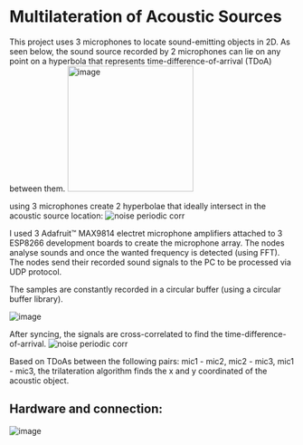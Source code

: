 # Multilateration of Acoustic Sources

This project uses 3 microphones to locate sound-emitting objects in 2D.
As seen below, the sound source recorded by 2 microphones can lie on any point on a hyperbola that represents time-difference-of-arrival (TDoA) between them.
<img width="222" alt="image" src="https://github.com/MA12CO/Multilateration-of-acoustic-sources/assets/41839731/29a3df4b-4d35-41d8-a09e-b2f57f79e38e">

using 3 microphones create 2 hyperbolae that ideally intersect in the acoustic source location:
![noise periodic corr](https://github.com/MA12CO/Multilateration-of-acoustic-sources/assets/41839731/1c4e6011-b236-4134-8903-edb2931b1ccf)

I used 3 Adafruit™ MAX9814 electret microphone amplifiers attached to 3 ESP8266 development boards to create the microphone array. 
The nodes analyse sounds and once the wanted frequency is detected (using FFT). The nodes send their recorded sound signals to the PC to be processed via UDP protocol.

The samples are constantly recorded in a circular buffer (using a circular buffer library).

![image](https://github.com/MA12CO/Multilateration-of-acoustic-sources/assets/41839731/7a7a0d22-d43e-4649-ad1b-1d1e82876aed)

After syncing, the signals are cross-correlated to find the time-difference-of-arrival.
![noise periodic corr](https://github.com/MA12CO/Multilateration-of-acoustic-sources/assets/41839731/53cd19ef-a40c-4ae8-b908-f69c249e7cbd)

Based on TDoAs between the following pairs: mic1 - mic2, mic2 - mic3, mic1 - mic3, the trilateration algorithm finds the x and y coordinated of the acoustic object.

## Hardware and connection:
![image](https://github.com/MA12CO/Multilateration-of-acoustic-sources/assets/41839731/e2d58af8-f4d4-4d10-bafe-cfcb40fb5ac9)


